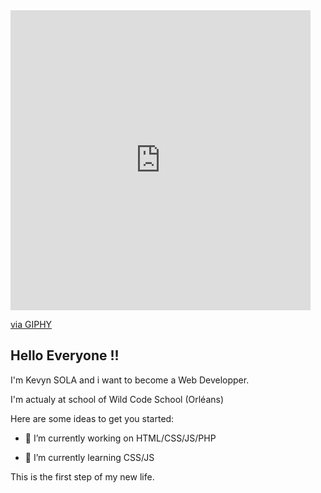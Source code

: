 <iframe src="https://giphy.com/embed/IauL6LvGNlT3ffhcqq" width="480" height="480" frameBorder="0" class="giphy-embed" allowFullScreen></iframe><p><a href="https://giphy.com/stickers/10Clouds-computer-10clouds-10c-IauL6LvGNlT3ffhcqq">via GIPHY</a></p>

## Hello Everyone !!

I'm Kevyn SOLA and i want to become a Web Developper.

I'm actualy at school of Wild Code School (Orléans)

Here are some ideas to get you started:

- 🔭 I’m currently working on HTML/CSS/JS/PHP

- 🌱 I’m currently learning CSS/JS

This is the first step of my new life. 
